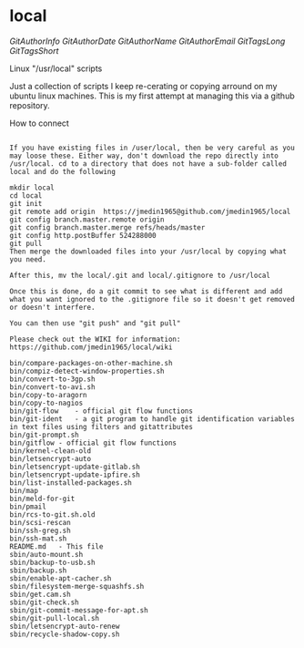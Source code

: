 # local

$GitAuthorInfo$
$GitAuthorDate$
$GitAuthorName$
$GitAuthorEmail$
$GitTagsLong$
$GitTagsShort$

Linux "/usr/local" scripts

Just a collection of scripts I keep re-cerating or copying arround on my ubuntu linux machines.
This is my first attempt at managing this via a github repository.

How to connect
~~~~~~~~~~~~~~

If you have existing files in /user/local, then be very careful as you may loose these. Either way, don't download the repo directly into /usr/local. cd to a directory that does not have a sub-folder called local and do the following

mkdir local
cd local
git init
git remote add origin  https://jmedin1965@github.com/jmedin1965/local
git config branch.master.remote origin
git config branch.master.merge refs/heads/master
git config http.postBuffer 524288000
git pull
Then merge the downloaded files into your /usr/local by copying what you need.

After this, mv the local/.git and local/.gitignore to /usr/local

Once this is done, do a git commit to see what is different and add what you want ignored to the .gitignore file so it doesn't get removed or doesn't interfere.

You can then use "git push" and "git pull"

Please check out the WIKI for information: https://github.com/jmedin1965/local/wiki

bin/compare-packages-on-other-machine.sh
bin/compiz-detect-window-properties.sh
bin/convert-to-3gp.sh
bin/convert-to-avi.sh
bin/copy-to-aragorn
bin/copy-to-nagios
bin/git-flow	- official git flow functions
bin/git-ident	- a git program to handle git identification variables in text files using filters and gitattributes
bin/git-prompt.sh
bin/gitflow	- official git flow functions
bin/kernel-clean-old
bin/letsencrypt-auto
bin/letsencrypt-update-gitlab.sh
bin/letsencrypt-update-ipfire.sh
bin/list-installed-packages.sh
bin/map
bin/meld-for-git
bin/pmail
bin/rcs-to-git.sh.old
bin/scsi-rescan
bin/ssh-greg.sh
bin/ssh-mat.sh
README.md	- This file
sbin/auto-mount.sh
sbin/backup-to-usb.sh
sbin/backup.sh
sbin/enable-apt-cacher.sh
sbin/filesystem-merge-squashfs.sh
sbin/get.cam.sh
sbin/git-check.sh
sbin/git-commit-message-for-apt.sh
sbin/git-pull-local.sh
sbin/letsencrypt-auto-renew
sbin/recycle-shadow-copy.sh
